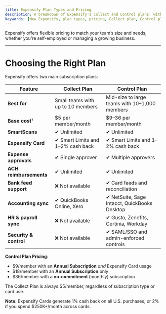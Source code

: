 ```yaml
---
title: Expensify Plan Types and Pricing
description: A breakdown of Expensify's Collect and Control plans, with pricing, features, and subscription discounts.
keywords: [New Expensify, plan types, pricing, Collect plan, Control plan, subscription discounts, member pricing, Expensify Card, free for individuals]
---
```


<div id="new-expensify" markdown="1">

Expensify offers flexible pricing to match your team’s size and needs, whether you're self-employed or managing a growing business.

---

# Choosing the Right Plan

Expensify offers two main subscription plans:

| Feature                | **Collect Plan**                             | **Control Plan**                                 |
|------------------------|----------------------------------------------|--------------------------------------------------|
| **Best for**           | Small teams with up to 10 members            | Mid-size to large teams with 10–1,000 members    |
| **Base cost**¹         | $5 per member/month                          | $9–36 per member/month                           |
| **SmartScans**         | ✔ Unlimited                                   | ✔ Unlimited                                      |
| **Expensify Card**     | ✔ Smart Limits and 1–2% cash back            | ✔ Smart Limits and 1–2% cash back                |
| **Expense approvals**  | ✔ Single approver                            | ✔ Multiple approvers                             |
| **ACH reimbursements** | ✔ Unlimited                                   | ✔ Unlimited                                      |
| **Bank feed support**  | ❌ Not available                              | ✔ Card feeds and reconciliation                  |
| **Accounting sync**    | ✔ QuickBooks Online, Xero                    | ✔ NetSuite, Sage Intacct, QuickBooks Desktop     |
| **HR & payroll sync**  | ❌ Not available                              | ✔ Gusto, Zenefits, Certinia, Workday             |
| **Security & control** | ❌ Not available                              | ✔ SAML/SSO and admin-enforced controls           |

**Control Plan Pricing**:
- $9/member with an **Annual Subscription** *and* Expensify Card usage
- $18/member with an **Annual Subscription** only
- $36/member with a **no-commitment** (monthly) subscription

The Collect Plan is always $5/member, regardless of subscription type or card use.

**Note:** Expensify Cards generate 1% cash back on all U.S. purchases, or 2% if you spend $250K+/month across cards.

</div>
